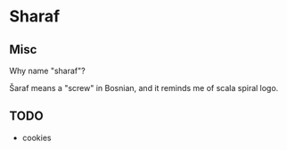 
# Sharaf
 

## Misc
Why name "sharaf"?  

Šaraf means a "screw" in Bosnian, and it reminds me of scala spiral logo.

## TODO

- cookies
